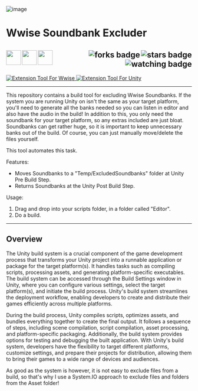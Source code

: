 ![image](https://github.com/JDSherbert/Wwise-Soundbank-Excluder/assets/43964243/032e759e-e554-423b-b644-f35935790958)


# Wwise Soundbank Excluder

<!-- Header Start -->
  <a href = "https://www.audiokinetic.com/en/"> <img align="left" height="40" img width="40" src="https://simpleicons.org/wwise/white"> </a>
  <a href = "https://docs.unity.com/"> <img align="left" img height="40" img width="40" src="https://cdn.simpleicons.org/unity/white"> </a> 
  <a href = "https://learn.microsoft.com/en-us/dotnet/csharp"> <img align="left" img height="40" img width="40" src="https://cdn.simpleicons.org/csharp"> </a>
  <img align="right" alt="stars badge" src="https://img.shields.io/github/stars/jdsherbert/Wwise-Soundbank-Excluder"/>
  <img align="right" alt="forks badge" src="https://img.shields.io/github/forks/jdsherbert/Wwise-Soundbank-Excluder=Fork"/>
  <img align="right" alt="watching badge" src="https://img.shields.io/github/watchers/jdsherbert/Wwise-Soundbank-Excluder"/>
  <br></br>
  -----------------------------------------------------------------------
  
<a href="https://www.audiokinetic.com/en/"> 
  <img align="top" alt="Extension Tool For Wwise" src="https://img.shields.io/badge/Extension%20Tool%20For%20Wwise-00549F?style=for-the-badge&logo=wwise&logoColor=white&color=black&labelColor=00549F"> </a>
    <a href="https://unity.com/"> 
  <img align="top" alt="Extension Tool For Unity" src="https://img.shields.io/badge/Extension%20Tool%20For%20Unity-FFFFFF?style=for-the-badge&logo=unity&logoColor=black&color=black&labelColor=FFFFFF"> </a>
  
  -----------------------------------------------------------------------
This repository contains a build tool for excluding Wwise Soundbanks. If the system you are running Unity on isn't the same as your target platform, you'll need to generate all the banks needed so you can listen in editor and also have the audio in the build! In addition to this, you only need the soundbank for your target platform, so any extras included are just bloat. Soundbanks can get rather huge, so it is important to keep unnecessary banks out of the build. Of course, you can just manually move/delete the files yourself.

This tool automates this task.

Features:
- Moves Soundbanks to a "Temp/ExcludedSoundbanks" folder at Unity Pre Build Step.
- Returns Soundbanks at the Unity Post Build Step.

Usage:
1. Drag and drop into your scripts folder, in a folder called "Editor".
2. Do a build.

 -----------------------------------------------------------------------
## Overview

The Unity build system is a crucial component of the game development process that transforms your Unity project into a runnable application or package for the target platform(s). It handles tasks such as compiling scripts, processing assets, and generating platform-specific executables. The build system can be accessed through the Build Settings window in Unity, where you can configure various settings, select the target platform(s), and initiate the build process. Unity's build system streamlines the deployment workflow, enabling developers to create and distribute their games efficiently across multiple platforms.

During the build process, Unity compiles scripts, optimizes assets, and bundles everything together to create the final output. It follows a sequence of steps, including scene compilation, script compilation, asset processing, and platform-specific packaging. Additionally, the build system provides options for testing and debugging the built application. With Unity's build system, developers have the flexibility to target different platforms, customize settings, and prepare their projects for distribution, allowing them to bring their games to a wide range of devices and audiences.

As good as the system is however, it is not easy to exclude files from a build, so that's why I use a System.IO approach to exclude files and folders from the Asset folder!

